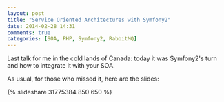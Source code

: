 ```yaml
---
layout: post
title: "Service Oriented Architectures with Symfony2"
date: 2014-02-28 14:31
comments: true
categories: [SOA, PHP, Symfony2, RabbitMQ]
---
```


Last talk for me in the cold lands of Canada: today it was Symfony2's
turn and how to integrate it with your SOA.

<!-- more -->

As usual, for those who missed it, here are the slides:

{% slideshare 31775384 850 650 %}
